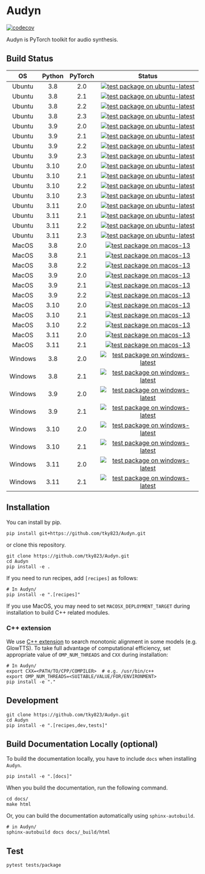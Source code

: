 # Audyn
[![codecov](https://codecov.io/gh/tky823/Audyn/graph/badge.svg?token=7R29QDGXLQ)](https://codecov.io/gh/tky823/Audyn)

Audyn is PyTorch toolkit for audio synthesis.

## Build Status

| OS | Python | PyTorch | Status |
|:-:|:-:|:-:|:-:|
| Ubuntu | 3.8 | 2.0 | [![test package on ubuntu-latest](https://github.com/tky823/Audyn/actions/workflows/test_package_ubuntu-latest_python-3.8_torch-2.0.yaml/badge.svg)](https://github.com/tky823/Audyn/actions/workflows/test_package_ubuntu-latest_python-3.8_torch-2.0.yaml) |
| Ubuntu | 3.8 | 2.1 | [![test package on ubuntu-latest](https://github.com/tky823/Audyn/actions/workflows/test_package_ubuntu-latest_python-3.8_torch-2.1.yaml/badge.svg)](https://github.com/tky823/Audyn/actions/workflows/test_package_ubuntu-latest_python-3.8_torch-2.1.yaml) |
| Ubuntu | 3.8 | 2.2 | [![test package on ubuntu-latest](https://github.com/tky823/Audyn/actions/workflows/test_package_ubuntu-latest_python-3.8_torch-2.2.yaml/badge.svg)](https://github.com/tky823/Audyn/actions/workflows/test_package_ubuntu-latest_python-3.8_torch-2.2.yaml) |
| Ubuntu | 3.8 | 2.3 | [![test package on ubuntu-latest](https://github.com/tky823/Audyn/actions/workflows/test_package_ubuntu-latest_python-3.8_torch-2.3.yaml/badge.svg)](https://github.com/tky823/Audyn/actions/workflows/test_package_ubuntu-latest_python-3.8_torch-2.3.yaml) |
| Ubuntu | 3.9 | 2.0 | [![test package on ubuntu-latest](https://github.com/tky823/Audyn/actions/workflows/test_package_ubuntu-latest_python-3.9_torch-2.0.yaml/badge.svg)](https://github.com/tky823/Audyn/actions/workflows/test_package_ubuntu-latest_python-3.9_torch-2.0.yaml) |
| Ubuntu | 3.9 | 2.1 | [![test package on ubuntu-latest](https://github.com/tky823/Audyn/actions/workflows/test_package_ubuntu-latest_python-3.9_torch-2.1.yaml/badge.svg)](https://github.com/tky823/Audyn/actions/workflows/test_package_ubuntu-latest_python-3.9_torch-2.1.yaml) |
| Ubuntu | 3.9 | 2.2 | [![test package on ubuntu-latest](https://github.com/tky823/Audyn/actions/workflows/test_package_ubuntu-latest_python-3.9_torch-2.2.yaml/badge.svg)](https://github.com/tky823/Audyn/actions/workflows/test_package_ubuntu-latest_python-3.9_torch-2.2.yaml) |
| Ubuntu | 3.9 | 2.3 | [![test package on ubuntu-latest](https://github.com/tky823/Audyn/actions/workflows/test_package_ubuntu-latest_python-3.9_torch-2.3.yaml/badge.svg)](https://github.com/tky823/Audyn/actions/workflows/test_package_ubuntu-latest_python-3.9_torch-2.3.yaml) |
| Ubuntu | 3.10 | 2.0 | [![test package on ubuntu-latest](https://github.com/tky823/Audyn/actions/workflows/test_package_ubuntu-latest_python-3.10_torch-2.0.yaml/badge.svg)](https://github.com/tky823/Audyn/actions/workflows/test_package_ubuntu-latest_python-3.10_torch-2.0.yaml) |
| Ubuntu | 3.10 | 2.1 | [![test package on ubuntu-latest](https://github.com/tky823/Audyn/actions/workflows/test_package_ubuntu-latest_python-3.10_torch-2.1.yaml/badge.svg)](https://github.com/tky823/Audyn/actions/workflows/test_package_ubuntu-latest_python-3.10_torch-2.1.yaml) |
| Ubuntu | 3.10 | 2.2 | [![test package on ubuntu-latest](https://github.com/tky823/Audyn/actions/workflows/test_package_ubuntu-latest_python-3.10_torch-2.2.yaml/badge.svg)](https://github.com/tky823/Audyn/actions/workflows/test_package_ubuntu-latest_python-3.10_torch-2.2.yaml) |
| Ubuntu | 3.10 | 2.3 | [![test package on ubuntu-latest](https://github.com/tky823/Audyn/actions/workflows/test_package_ubuntu-latest_python-3.10_torch-2.3.yaml/badge.svg)](https://github.com/tky823/Audyn/actions/workflows/test_package_ubuntu-latest_python-3.10_torch-2.3.yaml) |
| Ubuntu | 3.11 | 2.0 | [![test package on ubuntu-latest](https://github.com/tky823/Audyn/actions/workflows/test_package_ubuntu-latest_python-3.11_torch-2.0.yaml/badge.svg)](https://github.com/tky823/Audyn/actions/workflows/test_package_ubuntu-latest_python-3.11_torch-2.0.yaml) |
| Ubuntu | 3.11 | 2.1 | [![test package on ubuntu-latest](https://github.com/tky823/Audyn/actions/workflows/test_package_ubuntu-latest_python-3.11_torch-2.1.yaml/badge.svg)](https://github.com/tky823/Audyn/actions/workflows/test_package_ubuntu-latest_python-3.11_torch-2.1.yaml) |
| Ubuntu | 3.11 | 2.2 | [![test package on ubuntu-latest](https://github.com/tky823/Audyn/actions/workflows/test_package_ubuntu-latest_python-3.11_torch-2.2.yaml/badge.svg)](https://github.com/tky823/Audyn/actions/workflows/test_package_ubuntu-latest_python-3.11_torch-2.2.yaml) |
| Ubuntu | 3.11 | 2.3 | [![test package on ubuntu-latest](https://github.com/tky823/Audyn/actions/workflows/test_package_ubuntu-latest_python-3.11_torch-2.3.yaml/badge.svg)](https://github.com/tky823/Audyn/actions/workflows/test_package_ubuntu-latest_python-3.11_torch-2.3.yaml) |
| MacOS | 3.8 | 2.0 | [![test package on macos-13](https://github.com/tky823/Audyn/actions/workflows/test_package_macos-13_python-3.8_torch-2.0.yaml/badge.svg)](https://github.com/tky823/Audyn/actions/workflows/test_package_macos-13_python-3.8_torch-2.0.yaml) |
| MacOS | 3.8 | 2.1 | [![test package on macos-13](https://github.com/tky823/Audyn/actions/workflows/test_package_macos-13_python-3.8_torch-2.1.yaml/badge.svg)](https://github.com/tky823/Audyn/actions/workflows/test_package_macos-13_python-3.8_torch-2.1.yaml) |
| MacOS | 3.8 | 2.2 | [![test package on macos-13](https://github.com/tky823/Audyn/actions/workflows/test_package_macos-13_python-3.8_torch-2.2.yaml/badge.svg)](https://github.com/tky823/Audyn/actions/workflows/test_package_macos-13_python-3.8_torch-2.2.yaml) |
| MacOS | 3.9 | 2.0 | [![test package on macos-13](https://github.com/tky823/Audyn/actions/workflows/test_package_macos-13_python-3.9_torch-2.0.yaml/badge.svg)](https://github.com/tky823/Audyn/actions/workflows/test_package_macos-13_python-3.9_torch-2.0.yaml) |
| MacOS | 3.9 | 2.1 | [![test package on macos-13](https://github.com/tky823/Audyn/actions/workflows/test_package_macos-13_python-3.9_torch-2.1.yaml/badge.svg)](https://github.com/tky823/Audyn/actions/workflows/test_package_macos-13_python-3.9_torch-2.1.yaml) |
| MacOS | 3.9 | 2.2 | [![test package on macos-13](https://github.com/tky823/Audyn/actions/workflows/test_package_macos-13_python-3.9_torch-2.2.yaml/badge.svg)](https://github.com/tky823/Audyn/actions/workflows/test_package_macos-13_python-3.9_torch-2.2.yaml) |
| MacOS | 3.10 | 2.0 | [![test package on macos-13](https://github.com/tky823/Audyn/actions/workflows/test_package_macos-13_python-3.10_torch-2.0.yaml/badge.svg)](https://github.com/tky823/Audyn/actions/workflows/test_package_macos-13_python-3.10_torch-2.0.yaml) |
| MacOS | 3.10 | 2.1 | [![test package on macos-13](https://github.com/tky823/Audyn/actions/workflows/test_package_macos-13_python-3.10_torch-2.1.yaml/badge.svg)](https://github.com/tky823/Audyn/actions/workflows/test_package_macos-13_python-3.10_torch-2.1.yaml) |
| MacOS | 3.10 | 2.2 | [![test package on macos-13](https://github.com/tky823/Audyn/actions/workflows/test_package_macos-13_python-3.10_torch-2.2.yaml/badge.svg)](https://github.com/tky823/Audyn/actions/workflows/test_package_macos-13_python-3.10_torch-2.2.yaml) |
| MacOS | 3.11 | 2.0 | [![test package on macos-13](https://github.com/tky823/Audyn/actions/workflows/test_package_macos-13_python-3.11_torch-2.0.yaml/badge.svg)](https://github.com/tky823/Audyn/actions/workflows/test_package_macos-13_python-3.11_torch-2.0.yaml) |
| MacOS | 3.11 | 2.1 | [![test package on macos-13](https://github.com/tky823/Audyn/actions/workflows/test_package_macos-13_python-3.11_torch-2.1.yaml/badge.svg)](https://github.com/tky823/Audyn/actions/workflows/test_package_macos-13_python-3.11_torch-2.1.yaml) |
| Windows | 3.8 | 2.0 | [![test package on windows-latest](https://github.com/tky823/Audyn/actions/workflows/test_package_windows-latest_python-3.8_torch-2.0.yaml/badge.svg)](https://github.com/tky823/Audyn/actions/workflows/test_package_windows-latest_python-3.8_torch-2.0.yaml) |
| Windows | 3.8 | 2.1 | [![test package on windows-latest](https://github.com/tky823/Audyn/actions/workflows/test_package_windows-latest_python-3.8_torch-2.1.yaml/badge.svg)](https://github.com/tky823/Audyn/actions/workflows/test_package_windows-latest_python-3.8_torch-2.1.yaml) |
| Windows | 3.9 | 2.0 | [![test package on windows-latest](https://github.com/tky823/Audyn/actions/workflows/test_package_windows-latest_python-3.9_torch-2.0.yaml/badge.svg)](https://github.com/tky823/Audyn/actions/workflows/test_package_windows-latest_python-3.9_torch-2.0.yaml) |
| Windows | 3.9 | 2.1 | [![test package on windows-latest](https://github.com/tky823/Audyn/actions/workflows/test_package_windows-latest_python-3.9_torch-2.1.yaml/badge.svg)](https://github.com/tky823/Audyn/actions/workflows/test_package_windows-latest_python-3.9_torch-2.1.yaml) |
| Windows | 3.10 | 2.0 | [![test package on windows-latest](https://github.com/tky823/Audyn/actions/workflows/test_package_windows-latest_python-3.10_torch-2.0.yaml/badge.svg)](https://github.com/tky823/Audyn/actions/workflows/test_package_windows-latest_python-3.10_torch-2.0.yaml) |
| Windows | 3.10 | 2.1 | [![test package on windows-latest](https://github.com/tky823/Audyn/actions/workflows/test_package_windows-latest_python-3.10_torch-2.1.yaml/badge.svg)](https://github.com/tky823/Audyn/actions/workflows/test_package_windows-latest_python-3.10_torch-2.1.yaml) |
| Windows | 3.11 | 2.0 | [![test package on windows-latest](https://github.com/tky823/Audyn/actions/workflows/test_package_windows-latest_python-3.11_torch-2.0.yaml/badge.svg)](https://github.com/tky823/Audyn/actions/workflows/test_package_windows-latest_python-3.11_torch-2.0.yaml) |
| Windows | 3.11 | 2.1 | [![test package on windows-latest](https://github.com/tky823/Audyn/actions/workflows/test_package_windows-latest_python-3.11_torch-2.1.yaml/badge.svg)](https://github.com/tky823/Audyn/actions/workflows/test_package_windows-latest_python-3.11_torch-2.1.yaml) |

## Installation
You can install by pip.
```shell
pip install git+https://github.com/tky823/Audyn.git
```
or clone this repository.
```shell
git clone https://github.com/tky823/Audyn.git
cd Audyn
pip install -e .
```

If you need to run recipes, add `[recipes]` as follows:
```shell
# In Audyn/
pip install -e ".[recipes]"
```

If you use MacOS, you may need to set `MACOSX_DEPLOYMENT_TARGET` during installation to build C++ related modules.

### C++ extension
We use [C++ extension](https://pytorch.org/tutorials/advanced/cpp_extension.html) to search monotonic alignment in some models (e.g. GlowTTS).
To take full advantage of computational efficiency, set appropriate value of `OMP_NUM_THREADS` and `CXX` during installation:

```shell
# In Audyn/
export CXX=<PATH/TO/CPP/COMPILER>  # e.g. /usr/bin/c++
export OMP_NUM_THREADS=<SUITABLE/VALUE/FOR/ENVIRONMENT>
pip install -e "."
```

## Development
```shell
git clone https://github.com/tky823/Audyn.git
cd Audyn
pip install -e ".[recipes,dev,tests]"
```

## Build Documentation Locally (optional)
To build the documentation locally, you have to include `docs` when installing `Audyn`.
```shell
pip install -e ".[docs]"
```

When you build the documentation, run the following command.
```shell
cd docs/
make html
```

Or, you can build the documentation automatically using `sphinx-autobuild`.
```shell
# in Audyn/
sphinx-autobuild docs docs/_build/html
```

## Test
```shell
pytest tests/package
```
